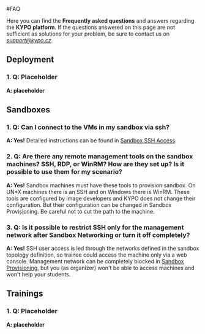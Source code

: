 #FAQ

Here you can find the **Frequently asked questions** and answers regarding the **KYPO platform**. If the questions answered on this page are not sufficient as solutions for your problem, be sure to contact us on *support@kypo.cz*.

## Deployment
###  1. **Q:** Placeholder
**A: placeholder**

## Sandboxes
### 1. **Q:** Can I connect to the VMs in my sandbox via ssh?
**A: Yes!** Detailed instructions can be found in [Sandbox SSH Access](./user-guide-advanced/sandboxes/sandbox-ssh-access.md). 

### 2. **Q:** Are there any remote management tools on the sandbox machines? SSH, RDP, or WinRM? How are they set up? Is it possible to use them for my scenario?

**A: Yes!** Sandbox machines must have these tools to provision sandbox. On UN*X machines there is an SSH and on Windows there is WinRM. These tools are configured by image developers and KYPO does not change their configuration. But their configuration can be changed in Sandbox Provisioning. Be careful not to cut the path to the machine. 

### 3. **Q:** Is it possible to restrict SSH only for the management network after Sandbox Networking or turn it off completely?
**A: Yes!** SSH user access is led through the networks defined in the sandbox topology definition, so trainee could access the machine only via a web console. Management network can be completely blocked in [Sandbox Provisioning](../user-guide-advanced/sandboxes/sandbox-provisioning), but you (as organizer) won't be able to access machines and won't help your students.


## Trainings
### 1. **Q:** Placeholder
**A: placeholder**
